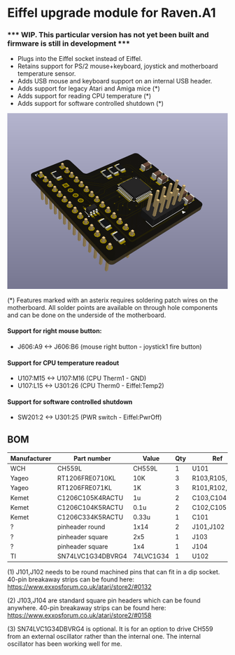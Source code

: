 
# Eiffel upgrade module for Raven.A1
### *** WIP. This particular version has not yet been built and firmware is still in development ***

- Plugs into the Eiffel socket instead of Eiffel.
- Retains support for PS/2 mouse+keyboard, joystick and motherboard temperature sensor.
- Adds USB mouse and keyboard support on an internal USB header.
- Adds support for legacy Atari and Amiga mice (*)
- Adds support for reading CPU temperature (*)
- Adds support for software controlled shutdown (*)

![Alt text](ckbd.png?raw=true "")

(*) Features marked with an asterix requires soldering patch wires on the motherboard.
All solder points are available on through hole components and can be done on the underside of the motherboard.

#### Support for right mouse button:
- J606:A9  <-> J606:B6 (mouse right button - joystick1 fire button)
#### Support for CPU temperature readout
- U107:M15 <-> U107:M16 (CPU Therm1 - GND)
- U107:L15 <-> U301:26 (CPU Therm0 - Eiffel:Temp2)
#### Support for software controlled shutdown
- SW201:2 <-> U301:25 (PWR switch - Eiffel:PwrOff)




## BOM

| Manufacturer  | Part number       | Value     | Qty | Ref               | Note |
|---------------|-------------------|-----------|-----|-------------------|------|
| WCH           | CH559L            | CH559L    | 1   | U101              |      |
| Yageo         | RT1206FRE0710KL   | 10K       | 3   | R103,R105,R106    |      |
| Yageo         | RT1206FRE071KL    | 1K        | 3   | R101,R102,R104    |      |
| Kemet         | C1206C105K4RACTU  | 1u        | 2   | C103,C104         |      |
| Kemet         | C1206C104K5RACTU  | 0.1u      | 2   | C102,C105         |      |
| Kemet         | C1206C334K5RACTU  | 0.33u     | 1   | C101              |      |
| ?             | pinheader round   | 1x14      | 2   | J101,J102         | (1)  |
| ?             | pinheader square  | 2x5       | 1   | J103              | (2)  |
| ?             | pinheader square  | 1x4       | 1   | J104              | (2)  |
| TI            | SN74LVC1G34DBVRG4 | 74LVC1G34 | 1   | U102              | (3)  |


(1) J101,J102 needs to be round machined pins that can fit in a dip socket.
40-pin breakaway strips can be found here:
https://www.exxosforum.co.uk/atari/store2/#0132

(2) J103,J104 are standard square pin headers which can be found anywhere.
40-pin breakaway strips can be found here:
https://www.exxosforum.co.uk/atari/store2/#0158

(3) SN74LVC1G34DBVRG4 is optional.
It is for an option to drive CH559 from an external oscillator rather than the internal one.
The internal oscillator has been working well for me.


